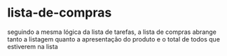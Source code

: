 # lista-de-compras
seguindo a mesma lógica da lista de tarefas, a lista de compras abrange tanto a listagem quanto a apresentação do produto e o total de todos que estiverem na lista

